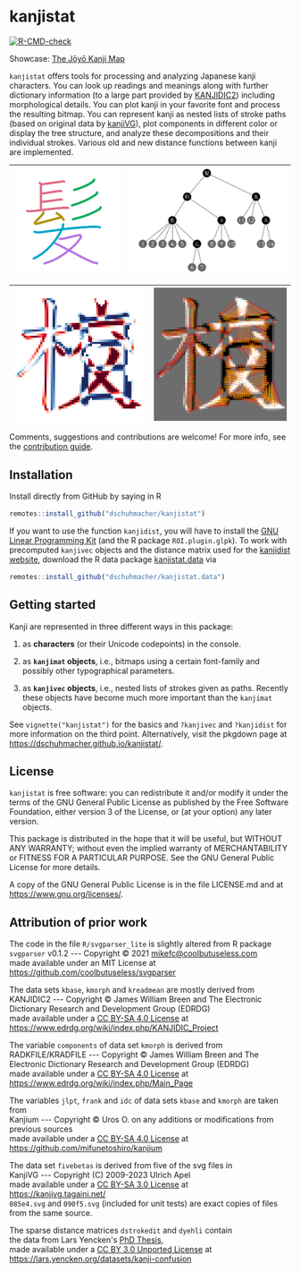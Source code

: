# kanjistat

  <!-- badges: start -->
  [![R-CMD-check](https://github.com/dschuhmacher/kanjistat/actions/workflows/check-standard.yaml/badge.svg)](https://github.com/dschuhmacher/kanjistat/actions/workflows/check-standard.yaml)
  <!-- badges: end -->

Showcase: [The Jōyō Kanji Map](https://www.kanjidist.org/)

`kanjistat` offers tools for processing and analyzing Japanese kanji characters. You can look up readings and meanings along with further dictionary information (to a large part provided by [KANJIDIC2](https://www.edrdg.org/wiki/index.php/KANJIDIC_Project)) including morphological details. You can plot kanji in your favorite font and process the resulting bitmap. You can represent kanji as nested lists of stroke paths (based on original data by [kanjiVG](https://kanjivg.tagaini.net/)), plot components in different color or display the tree structure, and analyze these decompositions and their individual strokes. Various old and new distance functions between kanji are implemented.

  
  | ![Kanji with components in different colors](man/figures/hair_kveckanji_sm.svg) | ![Dendrogram of the kanji](man/figures/hair_kvecdend_sm.svg) |
  |:----------:|:----------:|

  | ![Ink transport source and destination](man/figures/treestrans_sm.png) | ![Optimal ink transport](man/figures/treesplan_sm.png) |
  |:----------:|:----------:|


Comments, suggestions and contributions are welcome! For more info, see the [contribution guide](https://github.com/dschuhmacher/kanjistat/blob/main/.github/CONTRIBUTING.md).



## Installation

Install directly from GitHub by saying in R
```r
remotes::install_github("dschuhmacher/kanjistat")
```
If you want to use the function `kanjidist`, you will have to install the [GNU Linear Programming Kit](https://www.gnu.org/software/glpk/) (and the R package `ROI.plugin.glpk`). To work with precomputed `kanjivec` objects and the distance matrix used for the [kanjidist website](https://www.kanjidist.org), download the R data package [kanjistat.data](https://github.com/dschuhmacher/kanjistat.data) via
```r
remotes::install_github("dschuhmacher/kanjistat.data")
```



## Getting started

Kanji are represented in three different ways in this package:

1. as **characters** (or their Unicode codepoints) in the console.

1. as **`kanjimat` objects**, i.e., bitmaps using a certain font-family and possibly other typographical parameters.

1. as **`kanjivec` objects**, i.e., nested lists of strokes given as paths. Recently these objects have become much more important than the `kanjimat` objects. 

See `vignette("kanjistat")` for the basics and `?kanjivec` and `?kanjidist` for more information on the third point. Alternatively, visit the pkgdown page at <https://dschuhmacher.github.io/kanjistat/>.



## License 

`kanjistat` is free software: you can redistribute it and/or modify
it under the terms of the GNU General Public License as published by
the Free Software Foundation, either version 3 of the License, or
(at your option) any later version.

This package is distributed in the hope that it will be useful,
but WITHOUT ANY WARRANTY; without even the implied warranty of
MERCHANTABILITY or FITNESS FOR A PARTICULAR PURPOSE. See the
GNU General Public License for more details.

A copy of the GNU General Public License is in the file LICENSE.md
and at <https://www.gnu.org/licenses/>.



## Attribution of prior work


The code in the file `R/svgparser_lite` is slightly altered from R package  
`svgparser` v0.1.2 --- Copyright &copy; 2021 <mikefc@coolbutuseless.com>  
made available under an MIT License at  
<https://github.com/coolbutuseless/svgparser>

The data sets `kbase`, `kmorph` and `kreadmean` are mostly derived from  
KANJIDIC2 --- Copyright &copy; James William Breen and The Electronic Dictionary
              Research and Development Group (EDRDG)  
made available under a [CC BY-SA 4.0 License](https://creativecommons.org/licenses/by-sa/4.0/) at  
<https://www.edrdg.org/wiki/index.php/KANJIDIC_Project>

The variable `components` of data set `kmorph` is derived from  
RADKFILE/KRADFILE --- Copyright &copy; James William Breen and The Electronic
                      Dictionary Research and Development Group (EDRDG)  
made available under a [CC BY-SA 4.0 License](https://creativecommons.org/licenses/by-sa/4.0/) at  
<https://www.edrdg.org/wiki/index.php/Main_Page>

The variables `jlpt`, `frank` and `idc` of data sets `kbase` and `kmorph` are taken from  
Kanjium --- Copyright &copy; Uros O. on any additions or modifications
            from previous sources  
made available under a [CC BY-SA 4.0 License](https://creativecommons.org/licenses/by-sa/4.0/) at  
<https://github.com/mifunetoshiro/kanjium>

The data set `fivebetas` is derived from five of the svg files in  
KanjiVG --- Copyright (C) 2009-2023 Ulrich Apel  
made available under a [CC BY-SA 3.0 License](https://creativecommons.org/licenses/by-sa/3.0/) at  
<https://kanjivg.tagaini.net/>  
`085e4.svg` and `090f5.svg` (included for unit tests) are exact copies
of files from the same source.

The sparse distance matrices `dstrokedit` and `dyehli` contain  
the data from Lars Yencken's [PhD Thesis](https://lars.yencken.org/papers/phd-thesis.pdf),  
made available under a [CC BY 3.0 Unported License](https://creativecommons.org/licenses/by/3.0/) at  
<https://lars.yencken.org/datasets/kanji-confusion>
